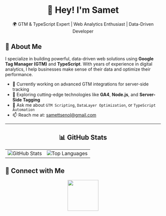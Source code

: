 <h1 align="center">👋 Hey! I'm Samet</h1>

<p align="center">🌍 GTM & TypeScript Expert | Web Analytics Enthusiast | Data-Driven Developer</p>

<h2>🚀 About Me</h2>

<p>
  I specialize in building powerful, data-driven web solutions using <strong>Google Tag Manager (GTM)</strong> and <strong>TypeScript</strong>. With years of experience in digital analytics, I help businesses make sense of their data and optimize their performance.
</p>

<ul>
  <li>🔭 Currently working on advanced GTM integrations for server-side tracking</li>
  <li>🌱 Exploring cutting-edge technologies like <strong>GA4</strong>, <strong>Node.js</strong>, and <strong>Server-Side Tagging</strong></li>
  <li>💬 Ask me about <code>GTM Scripting</code>, <code>DataLayer Optimization</code>, or <code>TypeScript Automation</code></li>
  <li>📫 Reach me at: <a href="mailto:samettsenol@gmail.com">samettsenol@gmail.com</a></li>
</ul>

<hr>

<h2 align="center">📊 GitHub Stats</h2>

<table align="center">
  <tr>
    <td>
      <img src="https://github-readme-stats.vercel.app/api?username=sametndsenol&show_icons=true&theme=radical" alt="GitHub Stats" />
    </td>
    <td>
      <img src="https://github-readme-stats.vercel.app/api/top-langs/?username=sametndsenol&layout=compact&theme=tokyonight" alt="Top Languages" />
    </td>
  </tr>
</table>

<h2>🔗 Connect with Me</h2>

<p align="center">
  <a href="https://linkedin.com/in/sametndsenol" alt="LinkedIn">
    <img src="https://img.shields.io/badge/LinkedIn-blue?logo=linkedin" width="100" />
  </a>
</p>
